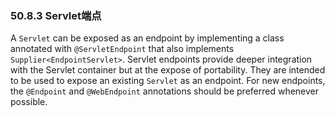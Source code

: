 ### 50.8.3 Servlet端点

A `Servlet` can be exposed as an endpoint by implementing a class annotated with `@ServletEndpoint` that also implements `Supplier<EndpointServlet>`. Servlet endpoints provide deeper integration with the Servlet container but at the expose of portability. They are intended to be used to expose an existing `Servlet` as an endpoint. For new endpoints, the `@Endpoint` and `@WebEndpoint` annotations should be preferred whenever possible.
